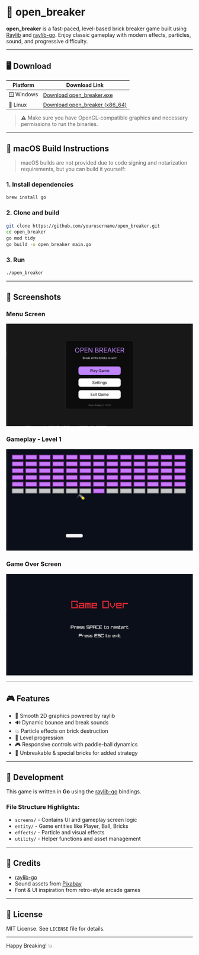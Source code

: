 # 🧱 open_breaker

**open_breaker** is a fast-paced, level-based brick breaker game built using [Raylib](https://www.raylib.com/) and [raylib-go](https://github.com/gen2brain/raylib-go). Enjoy classic gameplay with modern effects, particles, sound, and progressive difficulty.

---

## 🖥️ Download

| Platform | Download Link |
|----------|----------------|
| 🪟 Windows | [Download open_breaker.exe](https://example.com/open_breaker_windows.zip) |
| 🐧 Linux   | [Download open_breaker (x86_64)](https://example.com/open_breaker_linux.tar.gz) |

> ⚠️ Make sure you have OpenGL-compatible graphics and necessary permissions to run the binaries.

---

## 🍎 macOS Build Instructions

> macOS builds are not provided due to code signing and notarization requirements, but you can build it yourself:

### 1. Install dependencies

```bash
brew install go
````

### 2. Clone and build

```bash
git clone https://github.com/yourusername/open_breaker.git
cd open_breaker
go mod tidy
go build -o open_breaker main.go
```

### 3. Run

```bash
./open_breaker
```

---

## 📸 Screenshots

### Menu Screen

![Menu Screenshot](./screenshot/menu.png)

### Gameplay - Level 1

![Level 1 Screenshot](./screenshot/level3.png)

### Game Over Screen

![Game Over Screenshot](./screenshot/over.png)

---

## 🎮 Features

* 🎨 Smooth 2D graphics powered by raylib
* 🔊 Dynamic bounce and break sounds
* 💥 Particle effects on brick destruction
* 🔐 Level progression
* 🎮 Responsive controls with paddle-ball dynamics
* 🧱 Unbreakable & special bricks for added strategy

---

## 🔧 Development

This game is written in **Go** using the [raylib-go](https://github.com/gen2brain/raylib-go) bindings.

### File Structure Highlights:

* `screens/` - Contains UI and gameplay screen logic
* `entity/` - Game entities like Player, Ball, Bricks
* `effects/` - Particle and visual effects
* `utility/` - Helper functions and asset management

---

## 🙌 Credits

* [raylib-go](https://github.com/gen2brain/raylib-go)
* Sound assets from [Pixabay](https://pixabay.com/)
* Font & UI inspiration from retro-style arcade games

---

## 📝 License

MIT License. See `LICENSE` file for details.

---

Happy Breaking! 💥